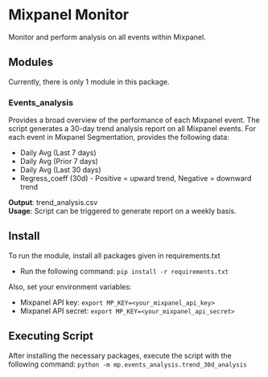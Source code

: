 # Mixpanel Monitor

Monitor and perform analysis on all events within Mixpanel. 

## Modules
Currently, there is only 1 module in this package.
### **Events_analysis**
Provides a broad overview of the performance of each Mixpanel event.
The script generates a 30-day trend analysis report on all Mixpanel events.
For each event in Mixpanel Segmentation, provides the following data:
* Daily Avg (Last 7 days)
* Daily Avg (Prior 7 days)
* Daily Avg (Last 30 days)
* Regress_coeff (30d) - Positive = upward trend, Negative = downward trend

**Output**: trend_analysis.csv  
**Usage**: Script can be triggered to generate report on a weekly basis.

## Install
To run the module, install all packages given in requirements.txt
* Run the following command: `pip install -r requirements.txt`

Also, set your environment variables:
* Mixpanel API key: `export MP_KEY=<your_mixpanel_api_key>`
* Mixpanel API secret: `export MP_KEY=<your_mixpanel_api_secret>`

## Executing Script
After installing the necessary packages, execute the script with the following command: `python -m mp.events_analysis.trend_30d_analysis`
